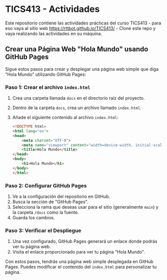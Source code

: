 # TICS413 - Actividades 

Este repositorio contiene las actividades prácticas del curso TICS413 - para eso vaya al sitio web https://rttbot.github.io/TICS413/ - Clone este repo y vaya realizando las actividades en su máquina. 

## Crear una Página Web "Hola Mundo" usando GitHub Pages

Sigue estos pasos para crear y desplegar una página web simple que diga "Hola Mundo" utilizando GitHub Pages:

### Paso 1: Crear el archivo `index.html`

1. Crea una carpeta llamada `docs` en el directorio raíz del proyecto.
2. Dentro de la carpeta `docs`, crea un archivo llamado `index.html`.
3. Añade el siguiente contenido al archivo `index.html`:

    ```html
    <!DOCTYPE html>
    <html lang="es">
    <head>
        <meta charset="UTF-8">
        <meta name="viewport" content="width=device-width, initial-scale=1.0">
        <title>Hola Mundo</title>
    </head>
    <body>
        <h1>Hola Mundo</h1>
    </body>
    </html>
    ```

### Paso 2: Configurar GitHub Pages

1. Ve a la configuración del repositorio en GitHub.
2. Busca la sección de "GitHub Pages".
3. Selecciona la rama que deseas usar para el sitio (generalmente `main`) y la carpeta `/docs` como la fuente.
4. Guarda los cambios.

### Paso 3: Verificar el Despliegue

1. Una vez configurado, GitHub Pages generará un enlace donde podrás ver tu página web.
2. Visita el enlace proporcionado para ver tu página "Hola Mundo".

Con estos pasos, tendrás una página web simple desplegada en GitHub Pages. Puedes modificar el contenido del `index.html` para personalizar tu página.

